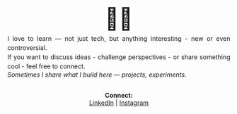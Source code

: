 <h1 align="center" style="margin-bottom: 5px; font-size: 48px; font-weight: bold;">👋🏻</h1>

<p align="justify" style="max-width: 600px; margin: auto; line-height: 1.5;">
  I love to learn — not just tech, but anything interesting - new or even controversial.<br>
  If you want to discuss ideas - challenge perspectives - or share something cool - feel free to connect.
</p>

<p align="justify" style="max-width: 600px; margin: auto; font-style: italic;">
  Sometimes I share what I build here — projects, experiments.
</p>

<p align="center" style="margin-top: 30px;">
  <strong>Connect:</strong><br>
  <a href="https://www.linkedin.com/in/faraz-malik-80b463248">LinkedIn</a> | 
  <a href="https://www.instagram.com/farax_malik/">Instagram</a>
</p>
